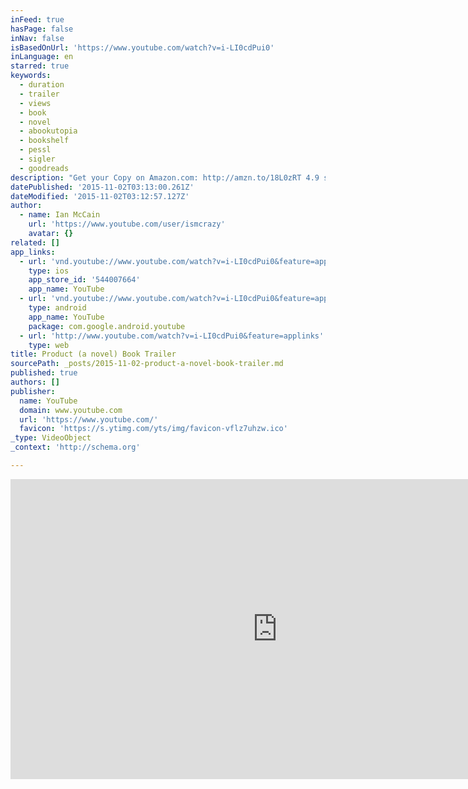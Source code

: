 ```yaml
---
inFeed: true
hasPage: false
inNav: false
isBasedOnUrl: 'https://www.youtube.com/watch?v=i-LI0cdPui0'
inLanguage: en
starred: true
keywords:
  - duration
  - trailer
  - views
  - book
  - novel
  - abookutopia
  - bookshelf
  - pessl
  - sigler
  - goodreads
description: "Get your Copy on Amazon.com: http://amzn.to/18L0zRT 4.9 star review on Amazon.com 4.87star review on Goodreads.com Ernie Chase isn't just one of the infected. He's one of their runners. His job is simple; get the product to the other infected and keep the killing off the streets."
datePublished: '2015-11-02T03:13:00.261Z'
dateModified: '2015-11-02T03:12:57.127Z'
author:
  - name: Ian McCain
    url: 'https://www.youtube.com/user/ismcrazy'
    avatar: {}
related: []
app_links:
  - url: 'vnd.youtube://www.youtube.com/watch?v=i-LI0cdPui0&feature=applinks'
    type: ios
    app_store_id: '544007664'
    app_name: YouTube
  - url: 'vnd.youtube://www.youtube.com/watch?v=i-LI0cdPui0&feature=applinks'
    type: android
    app_name: YouTube
    package: com.google.android.youtube
  - url: 'http://www.youtube.com/watch?v=i-LI0cdPui0&feature=applinks'
    type: web
title: Product (a novel) Book Trailer
sourcePath: _posts/2015-11-02-product-a-novel-book-trailer.md
published: true
authors: []
publisher:
  name: YouTube
  domain: www.youtube.com
  url: 'https://www.youtube.com/'
  favicon: 'https://s.ytimg.com/yts/img/favicon-vflz7uhzw.ico'
_type: VideoObject
_context: 'http://schema.org'

---
```

<iframe src="https://cdn.embedly.com/widgets/media.html?src=https%3A%2F%2Fwww.youtube.com%2Fembed%2Fi-LI0cdPui0%3Ffeature%3Doembed&amp;url=https%3A%2F%2Fwww.youtube.com%2Fwatch%3Fv%3Di-LI0cdPui0&amp;image=https%3A%2F%2Fi.ytimg.com%2Fvi%2Fi-LI0cdPui0%2Fhqdefault.jpg&amp;key=b7d04c9b404c499eba89ee7072e1c4f7&amp;type=text%2Fhtml&amp;schema=youtube" width="854" height="480" scrolling="no" frameborder="0" allowfullscreen="allowfullscreen" style=""></iframe>
